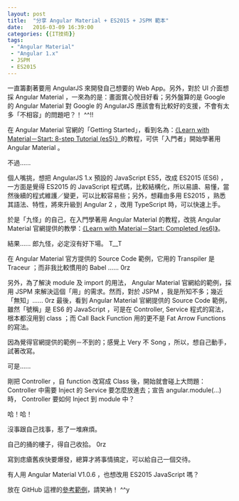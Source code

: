```yaml
---
layout: post
title:  "分享 Angular Material + ES2015 + JSPM 範本"
date:   2016-03-09 16:39:00
categories: {{IT技術}}
tags:
 - "Angular Material"
 - "Angular 1.x"
 - JSPM
 - ES2015
---
```

一直籌劃著要用 AngularJS 來開發自己想要的 Web App。另外，對於 UI 介面想採 Angular Material ，一來為的是：畫面賞心悅目好看；另外盤算的是 Google 的 Angular Material 對 Google 的 AngularJS 應該會有比較好的支援，不會有太多「不相容」的問題吧？！ ^^!!
<!-- more -->
在 Angular Material 官網的「Getting Started」，看到名為：[《Learn with Material－Start: 8-step Tutorial (es5)》](https://github.com/angular/material-start/tree/es5-tutorial)的教程，可供「入門者」開始學著用 Angular Material 。

不過......

個人嘴挑，想把 AngularJS 1.x 預設的 JavaScript ES5，改成 ES2015 (ES6) ，一方面是覺得 ES2015 的 JavaScript 程式碼，比較結構化，所以易讀、易懂，當然後續的程式維護／變更，可以比較容易些；另外，想藉由多用 ES2015 ，熟悉其語法、特性，將來升級到 Angular 2 ，改用 TypeScript 時，可以快速上手。

於是「九怪」的自己，在入門學著用 Angular Material 的教程，改挑 Angular Material 官網提供的教學：[《Learn with Material－Start: Completed (es6)》](https://github.com/angular/material-start/tree/es6-tutorial)。

結果......
郎九怪，必定沒有好下場。 T__T

在 Angular Material 官方提供的 Source Code 範例，它用的 Transpiler 是 Traceur ；而非我比較慣用的 Babel ...... 0rz

另外，為了解決 module 及 import 的用法， Angular Material 官網給的範例，採用 JSPM 來解決這個「用」的需求。然而，對於 JSPM ，我是所知不多；幾近「無知」...... 0rz
最後，看到 Angular Material 官網提供的 Source Code 範例，雖然「號稱」是 ES6 的 JavaScript ，可是在 Controller, Service 程式的寫法，根本都沒用到 class ；而 Call Back Function 用的更不是 Fat Arrow Functions 的寫法。

因為覺得官網提供的範例－不到的；感覺上 Very 不 Song ，所以，想自己動手，試著改寫。

可是......

剛把 Controller ，自 function 改寫成 Class 後，開始就會碰上大問題： Controller 中需要 Inject 的 Service 要怎麼放進去；宣告 angular.module(...) 時， Controller 要如何 Inject 到 module 中？

哈！哈！

沒事跟自己找事，惹了一堆麻煩。

自己的捅的樓子，得自己收拾。 0rz

寫到痣瘡舊疾快要爆發，總算才將事情搞定，可以給自己一個交待。

有人用 Angular Material V1.0.6 ，也想改用 ES2015 JavaScript 嗎？

放在 GitHub 這裡的[參考範例](https://github.com/AlanJui/ng-md-2015)，請笑衲！ ^^y